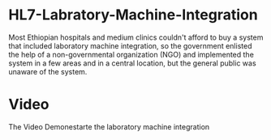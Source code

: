 # HL7-Labratory-Machine-Integration
Most Ethiopian hospitals and medium clinics couldn't afford to buy a system that included laboratory machine integration, so the government enlisted the help of a non-governmental organization (NGO) and implemented the system in a few areas and in a central location, but the general public was unaware of the system. 

# Video
The Video Demonestarte the laboratory machine integration
